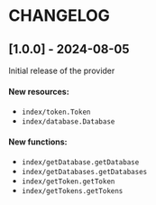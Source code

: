 CHANGELOG
=========

## [1.0.0] - 2024-08-05

Initial release of the provider

#### New resources:

- `index/token.Token`
- `index/database.Database`

#### New functions:

- `index/getDatabase.getDatabase`
- `index/getDatabases.getDatabases`
- `index/getToken.getToken`
- `index/getTokens.getTokens`

